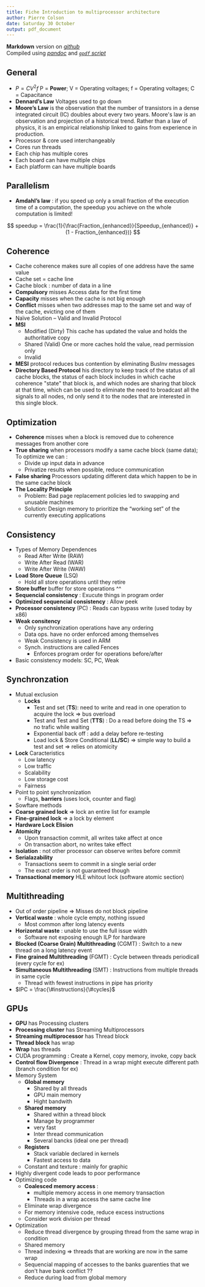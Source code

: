 ```yaml
---
title: Fiche Introduction to multiprocessor architecture
author: Pierre Colson
date: Saturday 30 October
output: pdf_document
---
```


**Markdown** version on
[*github*](https://raw.githubusercontent.com/caillouc/Fiche_EPFL/main/Introduction_to_multiprocessor_architecture/Introduction_to_multiprocessor_architecture.md)  
Compiled using [*pandoc*](https://pandoc.org/) and [*`gpdf` script*](https://github.com/caillouc/dotfile/blob/linux/gpdf.sh)

## General

* $P = CV^2f$ P = **Power**; V = Operating voltages; f = Operating voltages; C = Capacitance
* **Dennard’s Law** Voltages used to go down
* **Moore’s Law** is the observation that the number of transistors in a dense integrated circuit (IC)
doubles about every two years.
Moore's law is an observation and projection of a historical trend.
Rather than a law of physics, it is an empirical relationship linked to gains from experience in production.
* Processor & core used interchangeably
* Cores run threads
* Each chip has multiple cores
* Each board can have multiple chips
* Each platform can have multiple boards

## Parallelism

* **Amdahl’s law** : if you speed up only a small fraction of the execution time of a computation,
the speedup you achieve on the whole computation is limited!

$$ speedup = \frac{1}{\frac{Fraction_{enhanced}}{Speedup_{enhanced}} + (1 - Fraction_{enhanced})} $$

## Coherence

* Cache coherence makes sure all copies of one address have the same value
* Cache set = cache line
* Cache block : number of data in a line
* **Compulsory** misses Access data for the first time
* **Capacity** misses when the cache is not big enough
* **Conflict** misses when two addresses map to the same set and way of the cache, evicting one of them
* Naïve Solution – Valid and Invalid Protocol
* **MSI**
  * Modified (Dirty) This cache has updated the value and holds the authoritative copy
  * Shared (Valid) One or more caches hold the value, read permission only
  * Invalid
* **MESI** protocol reduces bus contention by eliminating BusInv messages
* **Directory Based Protocol** his directory to keep track of the status of all cache blocks, the status
of each block includes in which cache coherence "state" that block is, and which nodes are sharing
that block at that time, which can be used to eliminate the need to broadcast all the signals to all nodes,
nd only send it to the nodes that are interested in this single block.

## Optimization

* **Coherence** misses when a block is removed due to coherence messages from another core
* **True sharing** when processors modify a same cache block (same data); To optimize we can :
  * Divide up input data in advance
  * Privatize results when possible, reduce communication
* **False sharing** Processors updating different data which happen to be in the same cache block
* **The Locality Principle**
  * Problem: Bad page replacement policies led to swapping and unusable machines
  * Solution: Design memory to prioritize the “working set” of the currently executing applications

## Consistency

* Types of Memory Dependences
  * Read After Write (RAW)
  * Write After Read (WAR)
  * Write After Write (WAW)
* **Load Store Queue** (LSQ)
  * Hold all store operations until they retire
* **Store buffer** buffer for store operations ^^
* **Sequencial consistency** : Exucute things in program order
* **Optimized sequencial consistency** : Allow peek
* **Processor consistency** (PC) : Reads can bypass write (used today by x86)
* **Weak consitency**
  * Only synchronization operations have any ordering
  * Data ops. have no order enforced among themselves
  * Weak Consistency is used in ARM
  * Synch. instructions are called Fences
    * Enforces program order for operations before/after
* Basic consistency models: SC, PC, Weak

## Synchronzation

* Mutual exclusion
  * **Locks**
    * Test and set (**TS**): need to write and read in one operation to acquire the lock $\Rightarrow$ bus overload
    * Test and Test and Set (**TTS**) : Do a read before doing the TS $\Rightarrow$ no trafic while waiting
    * Exponential back off : add a delay before re-testing
    * Load lock & Store Conditional (**LL/SC**) $\Rightarrow$ simple way to build a test and set $\Rightarrow$ relies on
atomicity
* **Lock** Caracteristics
  * Low latency
  * Low traffic
  * Scalability
  * Low storage cost
  * Fairness
* Point to point synchronization
  * Flags, **barriers** (uses lock, counter and flag)
* Sowftare methods
* **Coarse grained lock** $\Rightarrow$ lock an entire list for example
* **Fine-grained lock** $\Rightarrow$ a lock by element
* **Hardware Lock Elision**
* **Atomicity**
  * Upon transaction commit, all writes take affect at once
  * On transaction abort, no writes take effect
* **Isolation** : not other processor can observe writes before commit
* **Serialazability**
  * Transactions seem to commit in a single serial order
  * The exact order is not guaranteed though
* **Transactional memory** HLE whitout lock (software atomic section)

## Multithreading

* Out of order pipeline $\Rightarrow$ Misses do not block pipeline
* **Vertical waste** : whole cycle empty, nothing issued
  * Most common after long latency events
* **Horizontal waste** : unable to use the full issue width
  * Software not exposing enough ILP for hardware
* **Blocked (Coarse Grain) Multithreading** (CGMT) : Switch to a new thread on a long latency event
* **Fine grained Multithreading** (FGMT) : Cycle between threads periodicall (every cycle for ex)
* **Simultaneous Multithreading** (SMT) : Instructions from multiple threads in same cycle
  * Thread with fewest instructions in pipe has priority
* $IPC = \frac{\#instructions}{\#cycles}$

## GPUs

* **GPU** has Processing clusters
* **Processing cluster** has Streaming Multiprocessors
* **Streaming multiprocessor** has Thread block
* **Thread block** has wrap
* **Wrap** has threads
* CUDA programming : Create a Kernel, copy memory, invoke, copy back
* **Control flow Divergence** : Thread in a wrap might execute different path (branch condition for ex)
* Memory System
  * **Global memory**  
    * Shared by all threads
    * GPU main memory
    * Hight bandwith
  * **Shared memory**
    * Shared within a thread block
    * Manage by programmer
    * very fast
    * Inter thread communication
    * Several bancks (ideal one per thread)
  * **Registers**
    * Stack variable declared in kernels
    * Fastest access to data
  * Constant and texture : mainly for graphic
* Highly divergent code leads to poor performance
* Optimizing code
  * **Coalesced memory access** :
    * multiple memory access in one memory transaction
    * Threads in a wrap access the same cache line
  * Eliminate wrap divergence
  * For memory intensive code, reduce excess instructions
  * Consider work division per thread
* Optimization
  * Reduce thread divergence by grouping thread from the same wrap in condition
  * Shared memory
  * Thread indexing $\Rightarrow$ threads that are working are now in the same wrap
  * Sequencial mapping of accesses to the banks guarenties that we don't have bank conflict ??
  * Reduce during load from global memory
